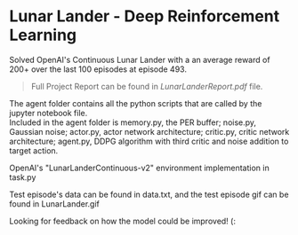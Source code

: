 # Lunar Lander - Deep Reinforcement Learning

Solved OpenAI's Continuous Lunar Lander with a an average reward of 200+ over the last 100 episodes at episode 493. 
>Full Project Report can be found in *LunarLanderReport.pdf* file.

The agent folder contains all the python scripts that are called by the jupyter notebook file.  
Included in the agent folder is memory.py, the PER buffer; noise.py, Gaussian noise; actor.py, actor network architecture; critic.py, critic network architecture; agent.py, DDPG algorithm with third critic and noise addition to target action.

OpenAI's "LunarLanderContinuous-v2" environment implementation in task.py

Test episode's data can be found in data.txt, and the test episode gif can be found in LunarLander.gif

Looking for feedback on how the model could be improved! (:
